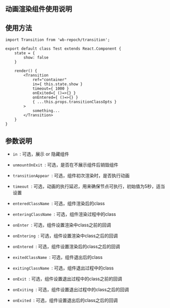 ## 动画渲染组件使用说明

## 使用方法

```
import Transition from 'wb-repoch/transition';

export default class Test extends React.Component {
	state = {
		show: false
	}
	
    render() {
        <Transition
            ref="container"
            in={ this.state.show }
            timeout={ 1000 }
            onExited={ ()=>{} }
            onEntered={ ()=>{} }
            { ...this.props.transitionClassOpts }
        >
        	something...
        </Transition>
    }
}
```

## 参数说明

- `in `: 可选，展示 or 隐藏组件
- `unmountOnExit `: 可选，是否在不展示组件后销毁组件
- `transitionAppear `: 可选，组件初次渲染时，是否执行动画
- `timeout `: 可选，动画的执行延迟，用来确保节点可执行，初始值为5秒，适当设置

- `enteredClassName `: 可选，组件渲染后的class
- `enteringClassName `: 可选，组件渲染过程中的class
- `onEnter `: 可选，组件设置渲染中class之前的回调
- `onEntering `: 可选，组件设置渲染中class之后的回调
- `onEntered `: 可选，组件设置渲染后的class之后的回调

- `exitedClassName `: 可选，组件退出后的class
- `exitingClassName `: 可选，组件退出过程中的class
- `onExit `: 可选，组件设置退出过程中的class之前的回调
- `onExiting `: 可选，组件设置退出过程中的class之后的回调
- `onExited `: 可选，组件设置退出后的class之后的回调
